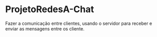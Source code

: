 # ProjetoRedesA-Chat
Fazer a comunicação entre clientes, usando o servidor para receber e enviar as mensagens entre os cliente.
